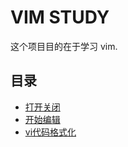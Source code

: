 # VIM STUDY

这个项目目的在于学习 vim.

## 目录

*  [打开关闭](<1.0.md>)
*  [开始编辑](<1.1.md>)
*  [vi代码格式化](<1.2.md>)
